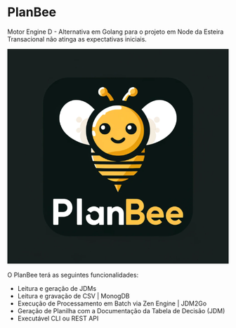 # PlanBee
Motor Engine D - Alternativa em Golang para o projeto em Node da Esteira Transacional não atinga as expectativas iniciais.

![My Image](PlanBee.png)

O PlanBee terá as seguintes funcionalidades:
- Leitura e geração de JDMs
- Leitura e gravação de CSV | MonogDB
- Execução de Processamento em Batch via Zen Engine | JDM2Go
- Geração de Planilha com a Documentação da Tabela de Decisão (JDM)
- Executável CLI ou REST API
